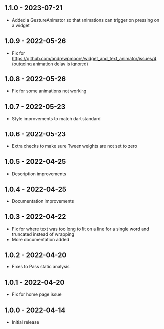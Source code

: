 
## 1.1.0 - 2023-07-21

* Added a GestureAnimator so that animations can trigger on pressing on a widget

## 1.0.9 - 2022-05-26

* Fix for https://github.com/andrewpmoore/widget_and_text_animator/issues/4 (outgoing animation delay is ignored)

## 1.0.8 - 2022-05-26

* Fix for some animations not working

## 1.0.7 - 2022-05-23

* Style improvements to match dart standard

## 1.0.6 - 2022-05-23

* Extra checks to make sure Tween weights are not set to zero

## 1.0.5 - 2022-04-25

* Description improvements

## 1.0.4 - 2022-04-25

* Documentation improvements

## 1.0.3 - 2022-04-22

* Fix for where text was too long to fit on a line for a single word and truncated instead of wrapping
* More documentation added

## 1.0.2 - 2022-04-20

* Fixes to Pass static analysis

## 1.0.1 - 2022-04-20

* Fix for home page issue

## 1.0.0 - 2022-04-14

* Initial release
